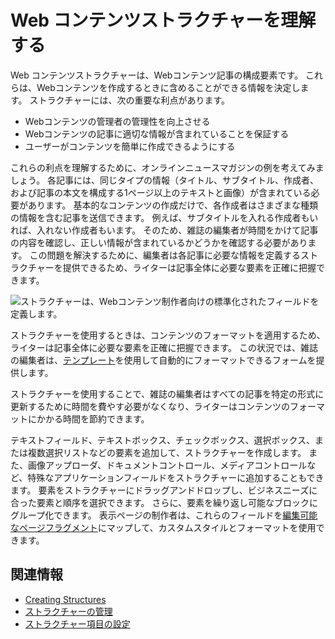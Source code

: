# Web コンテンツストラクチャーを理解する

Web コンテンツストラクチャーは、Webコンテンツ記事の構成要素です。 これらは、Webコンテンツを作成するときに含めることができる情報を決定します。 ストラクチャーには、次の重要な利点があります。

  - Webコンテンツの管理者の管理性を向上させる
  - Webコンテンツの記事に適切な情報が含まれていることを保証する
  - ユーザーがコンテンツを簡単に作成できるようにする

これらの利点を理解するために、オンラインニュースマガジンの例を考えてみましょう。 各記事には、同じタイプの情報（タイトル、サブタイトル、作成者、および記事の本文を構成する1ページ以上のテキストと画像）が含まれている必要があります。 基本的なコンテンツの作成だけで、各作成者はさまざまな種類の情報を含む記事を送信できます。 例えば、サブタイトルを入れる作成者もいれば、入れない作成者もいます。 そのため、雑誌の編集者が時間をかけて記事の内容を確認し、正しい情報が含まれているかどうかを確認する必要があります。 この問題を解決するために、編集者は各記事に必要な情報を定義するストラクチャーを提供できるため、ライターは記事全体に必要な要素を正確に把握できます。

![ストラクチャーは、Webコンテンツ制作者向けの標準化されたフィールドを定義します。](./understanding-web-content-structures/images/01.png)

ストラクチャーを使用するときは、コンテンツのフォーマットを適用するため、ライターは記事全体に必要な要素を正確に把握できます。 この状況では、雑誌の編集者は、[テンプレート](../web-content-templates/creating-web-content-templates.md)を使用して自動的にフォーマットできるフォームを提供します。

ストラクチャーを使用することで、雑誌の編集者はすべての記事を特定の形式に更新するために時間を費やす必要がなくなり、ライターはコンテンツのフォーマットにかかる時間を節約できます。

テキストフィールド、テキストボックス、チェックボックス、選択ボックス、または複数選択リストなどの要素を追加して、ストラクチャーを作成します。 また、画像アップローダ、ドキュメントコントロール、メディアコントロールなど、特殊なアプリケーションフィールドをストラクチャーに追加することもできます。 要素をストラクチャーにドラッグアンドドロップし、ビジネスニーズに合った要素と順序を選択できます。 さらに、要素を繰り返し可能なブロックにグループ化できます。 表示ページの制作者は、これらのフィールドを[編集可能なページフラグメント](../../../../site-building/creating-pages/building-and-managing-content-pages/building-content-pages.md)にマップして、カスタムスタイルとフォーマットを使用できます。

## 関連情報

  - [Creating Structures](./creating-structures.md)
  - [ストラクチャーの管理](./managing-structures.md)
  - [ストラクチャー項目の設定](./configuring-structure-fields.md)
